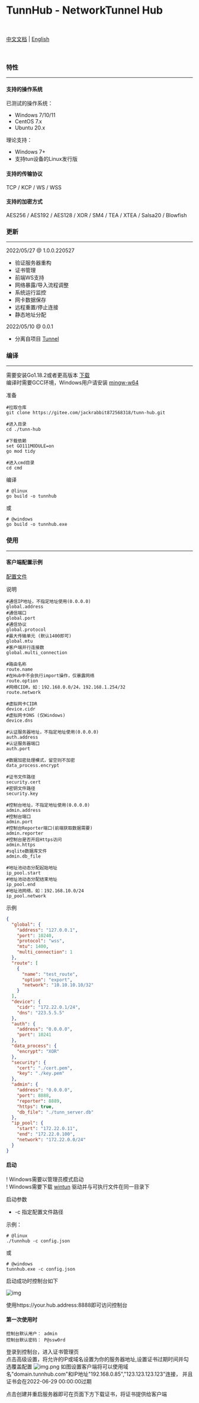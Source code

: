 # TunnHub - NetworkTunnel Hub

<br>

[中文文档](./tunnhub_cn.md) | [English](./tunnhub_en.md)

<br>

### 特性

--------

#### 支持的操作系统

已测试的操作系统：

- Windows 7/10/11
- CentOS 7.x
- Ubuntu 20.x

理论支持：

- Windows 7+
- 支持tun设备的Linux发行版

#### 支持的传输协议

TCP / KCP / WS / WSS

#### 支持的加密方式

AES256 / AES192 / AES128 / XOR / SM4 / TEA / XTEA / Salsa20 / Blowfish

### 更新

------

2022/05/27 @ 1.0.0.220527

- 验证服务器重构
- 证书管理
- 前端WS支持
- 网络暴露/导入流程调整
- 系统运行监控
- 网卡数据保存
- 远程重置/停止连接
- 静态地址分配

2022/05/10 @ 0.0.1

- 分离自项目 [Tunnel](https://gitee.com/jackrabbit872568318/tunnel)

### 编译

------

需要安装Go1.18.2或者更高版本 [下载](https://golang.google.cn/dl/) <br>
编译时需要GCC环境，Windows用户请安装 [mingw-w64](https://www.mingw-w64.org/)

准备

```shell
#拉取仓库
git clone https://gitee.com/jackrabbit872568318/tunn-hub.git

#进入目录
cd ./tunn-hub

#下载依赖
set GO111MODULE=on
go mod tidy

#进入cmd目录
cd cmd
```

编译

```shell
# @linux
go build -o tunnhub
```

或

```shell
# @windows
go build -o tunnhub.exe
```

### 使用

------

#### 客户端配置示例

[配置文件](../config/tunnhub_config_full.json)

说明

```shell
#通信IP地址，不指定地址使用(0.0.0.0)
global.address
#通信端口
global.port
#通信协议
global.protocol
#最大传输单元 (默认1400即可)
global.mtu
#客户端并行连接数
global.multi_connection

#路由名称
route.name
#在Hub中不会执行import操作，仅暴露网络
route.option
#网络CIDR，如：192.168.0.0/24，192.168.1.254/32
route.network

#虚拟网卡CIDR
device.cidr
#虚拟网卡DNS (仅Windows)
device.dns

#认证服务器地址，不指定地址使用(0.0.0.0)
auth.address
#认证服务器端口
auth.port

#数据加密处理模式，留空则不加密
data_process.encrypt

#证书文件路径
security.cert
#密钥文件路径
security.key

#控制台地址，不指定地址使用(0.0.0.0)
admin.address
#控制台端口
admin.port
#控制台Reporter端口(前端获取数据需要)
admin.reporter
#控制台是否开启Https访问
admin.https
#sqlite数据库文件
admin.db_file

#地址池动态分配起始地址
ip_pool.start
#地址池动态分配结束地址
ip_pool.end
#地址池网络，如：192.168.10.0/24
ip_pool.network
```

示例

```json
{
  "global": {
    "address": "127.0.0.1",
    "port": 10240,
    "protocol": "wss",
    "mtu": 1400,
    "multi_connection": 1
  },
  "route": [
    {
      "name": "test_route",
      "option": "export",
      "network": "10.10.10.10/32"
    }
  ],
  "device": {
    "cidr": "172.22.0.1/24",
    "dns": "223.5.5.5"
  },
  "auth": {
    "address": "0.0.0.0",
    "port": 10241
  },
  "data_process": {
    "encrypt": "XOR"
  },
  "security": {
    "cert": "./cert.pem",
    "key": "./key.pem"
  },
  "admin": {
    "address": "0.0.0.0",
    "port": 8888,
    "reporter": 8889,
    "https": true,
    "db_file": "./tunn_server.db"
  },
  "ip_pool": {
    "start": "172.22.0.11",
    "end": "172.22.0.100",
    "network": "172.22.0.0/24"
  }
}
```

#### 启动

! Windows需要以管理员模式启动 <br>
! Windows需要下载 [wintun](https://www.wintun.net/) 驱动并与可执行文件在同一目录下

启动参数

- -c 指定配置文件路径

示例：

```shell
# @linux
./tunnhub -c config.json
```

或

```shell
# @windows
tunnhub.exe -c config.json
```

启动成功时控制台如下

![img](./img/hub_startup.png)

使用https://your.hub.address:8888即可访问控制台

#### 第一次使用时

    控制台默认用户： admin
    控制台默认密码： P@ssw0rd

登录到控制台，进入证书管理页<br>
点击高级设置，将允许的IP或域名设置为你的服务器地址,设置证书过期时间并勾选覆盖配置
![img.png](img/cert_create.png)
如图设置客户端将可以使用域名"domain.tunnhub.com"和IP地址"192.168.0.85","123.123.123.123"连接， 并且证书会在2022-06-29 00:00:00过期

点击创建并重启服务器即可在页面下方下载证书，将证书提供给客户端


